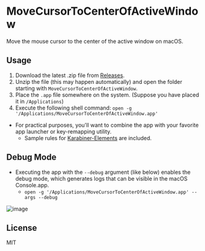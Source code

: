 # MoveCursorToCenterOfActiveWindow
Move the mouse cursor to the center of the active window on macOS.

## Usage
1. Download the latest .zip file from [Releases](https://github.com/eucrasia/MoveCursorToCenterOfActiveWindow/releases).
2. Unzip the file (this may happen automatically) and open the folder starting with `MoveCursorToCenterOfActiveWindow`.
3. Place the `.app` file somewhere on the system. (Suppose you have placed it in `/Applications`)
4. Execute the following shell command: `open -g '/Applications/MoveCursorToCenterOfActiveWindow.app'`

* For practical purposes, you'll want to combine the app with your favorite app launcher or key-remapping utility. 
  * Sample rules for [Karabiner-Elements](https://github.com/pqrs-org/Karabiner-Elements) are included.

## Debug Mode
* Executing the app with the `--debug` argument (like below) enables the debug mode, which generates logs that can be visible in the macOS Console.app.
  * `open -g '/Applications/MoveCursorToCenterOfActiveWindow.app' --args --debug`

![image](https://github.com/eucrasia/MoveCursorToCenterOfActiveWindow/assets/6802832/c6d66afa-2b36-48dd-98e0-9fab6c358156)

## License
MIT

